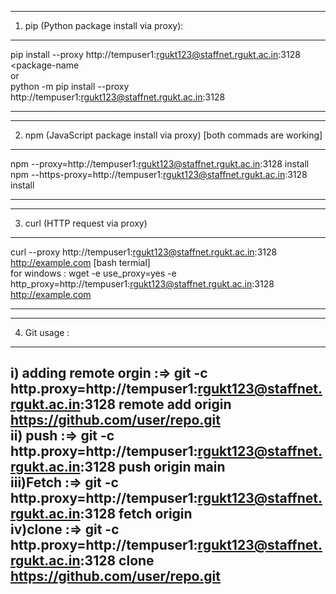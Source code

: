 ------------------------------------------------------------------------------------------------------------------------------------------------------------------------------
1) pip (Python package install via proxy):
------------------------------------------------------------------------------------------------------------------------------------------------------------------------------
  
pip install --proxy http://tempuser1:rgukt123@staffnet.rgukt.ac.in:3128 <package-name <br>
 or <br>
python -m pip install --proxy http://tempuser1:rgukt123@staffnet.rgukt.ac.in:3128 <package-name> <br>

------------------------------------------------------------------------------------------------------------------------------------------------------------------------------

  
------------------------------------------------------------------------------------------------------------------------------------------------------------------------------
2) npm (JavaScript package install via proxy) [both commads are working]
------------------------------------------------------------------------------------------------------------------------------------------------------------------------------

npm --proxy=http://tempuser1:rgukt123@staffnet.rgukt.ac.in:3128 install <package-name><br>
npm --https-proxy=http://tempuser1:rgukt123@staffnet.rgukt.ac.in:3128 install <package-name><br>

------------------------------------------------------------------------------------------------------------------------------------------------------------------------------

  
------------------------------------------------------------------------------------------------------------------------------------------------------------------------------
3) curl (HTTP request via proxy)
------------------------------------------------------------------------------------------------------------------------------------------------------------------------------

curl --proxy http://tempuser1:rgukt123@staffnet.rgukt.ac.in:3128 http://example.com [bash termial]<br>
for windows : wget -e use_proxy=yes -e http_proxy=http://tempuser1:rgukt123@staffnet.rgukt.ac.in:3128 http://example.com<br>
  
------------------------------------------------------------------------------------------------------------------------------------------------------------------------------


------------------------------------------------------------------------------------------------------------------------------------------------------------------------------
4) Git usage : 
------------------------------------------------------------------------------------------------------------------------------------------------------------------------------
i) adding remote orgin :=> git -c http.proxy=http://tempuser1:rgukt123@staffnet.rgukt.ac.in:3128 remote add origin https://github.com/user/repo.git<br>
ii) push               :=> git -c http.proxy=http://tempuser1:rgukt123@staffnet.rgukt.ac.in:3128 push origin main<br>
iii)Fetch              :=> git -c http.proxy=http://tempuser1:rgukt123@staffnet.rgukt.ac.in:3128 fetch origin<br>
iv)clone               :=> git -c http.proxy=http://tempuser1:rgukt123@staffnet.rgukt.ac.in:3128 clone https://github.com/user/repo.git<br>
------------------------------------------------------------------------------------------------------------------------------------------------------------------------------


